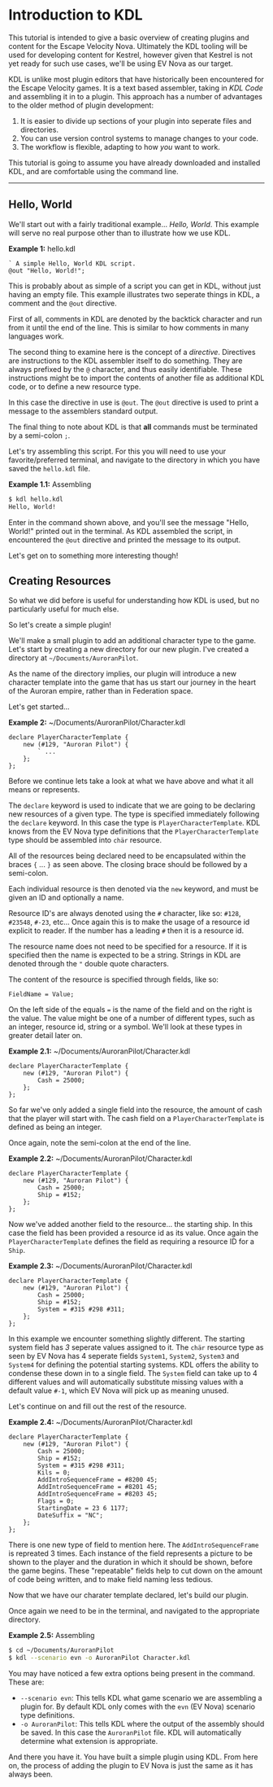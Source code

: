 # Introduction to KDL
This tutorial is intended to give a basic overview of creating plugins and content for the Escape Velocity Nova. Ultimately the KDL tooling will be used for developing content for Kestrel, however given that Kestrel is not yet ready for such use cases, we'll be using EV Nova as our target.

KDL is unlike most plugin editors that have historically been encountered for the Escape Velocity games. It is a text based assembler, taking in _KDL Code_ and assembling it in to a plugin. This approach has a number of advantages to the older method of plugin development:

1. It is easier to divide up sections of your plugin into seperate files and directories.
2. You can use version control systems to manage changes to your code.
3. The workflow is flexible, adapting to how _you_ want to work.

This tutorial is going to assume you have already downloaded and installed KDL, and are comfortable using the command line.

---

## Hello, World
We'll start out with a fairly traditional example... _Hello, World_. This example will serve no real purpose other than to illustrate how we use KDL.

**Example 1:** hello.kdl

```kdl
` A simple Hello, World KDL script.
@out "Hello, World!";
```

This is probably about as simple of a script you can get in KDL, without just having an empty file. This example illustrates two seperate things in KDL, a comment and the `@out` directive.

First of all, comments in KDL are denoted by the backtick character and run from it until the end of the line. This is similar to how comments in many languages work.

The second thing to examine here is the concept of a _directive_. Directives are instructions to the KDL assembler itself to do something. They are always prefixed by the `@` character, and thus easily identifiable. These instructions might be to import the contents of another file as additional KDL code, or to define a new resource type. 

In this case the directive in use is `@out`. The `@out` directive is used to print a message to the assemblers standard output.

The final thing to note about KDL is that **all** commands must be terminated by a semi-colon `;`.

Let's try assembling this script. For this you will need to use your favorite/preferred terminal, and navigate to the directory in which you have saved the `hello.kdl` file.

**Example 1.1:** Assembling

```sh
$ kdl hello.kdl
Hello, World!
```

Enter in the command shown above, and you'll see the message "Hello, World!" printed out in the terminal. As KDL assembled the script, in encountered the `@out` directive and printed the message to its output.

Let's get on to something more interesting though!

## Creating Resources
So what we did before is useful for understanding how KDL is used, but no particularly useful for much else. 

So let's create a simple plugin!

We'll make a small plugin to add an additional character type to the game. Let's start by creating a new directory for our new plugin. I've created a directory at `~/Documents/AuroranPilot`.

As the name of the directory implies, our plugin will introduce a new character template into the game that has us start our journey in the heart of the Auroran empire, rather than in Federation space.

Let's get started...

**Example 2:** ~/Documents/AuroranPilot/Character.kdl

```kdl
declare PlayerCharacterTemplate {
	new (#129, "Auroran Pilot") {
		` ...
	};
};
```

Before we continue lets take a look at what we have above and what it all means or represents.

The `declare` keyword is used to indicate that we are going to be declaring new resources of a given type. The type is specified immediately following the `declare` keyword. In this case the type is `PlayerCharacterTemplate`. KDL knows from the EV Nova type definitions that the `PlayerCharacterTemplate` type should be assembled into `chär` resource.

All of the resources being declared need to be encapsulated within the braces `{` ... `}` as seen above. The closing brace should be followed by a semi-colon.

Each individual resource is then denoted via the `new` keyword, and must be given an ID and optionally a name.

Resource ID's are always denoted using the `#` character, like so: `#128`, `#23548`, `#-23`, etc... Once again this is to make the usage of a resource id explicit to reader. If the number has a leading `#` then it is a resource id.

The resource name does not need to be specified for a resource. If it is specified then the name is expected to be a string. Strings in KDL are denoted through the `"` double quote characters.

The content of the resource is specified through fields, like so:

```kdl
FieldName = Value;
```

On the left side of the equals `=` is the name of the field and on the right is the value. The value might be one of a number of different types, such as an integer, resource id, string or a symbol. We'll look at these types in greater detail later on.

**Example 2.1:** ~/Documents/AuroranPilot/Character.kdl

```kdl
declare PlayerCharacterTemplate {
	new (#129, "Auroran Pilot") {
		Cash = 25000;
	};
};
```

So far we've only added a single field into the resource, the amount of cash that the player will start with. The cash field on a `PlayerCharacterTemplate` is defined as being an integer.

Once again, note the semi-colon at the end of the line.

**Example 2.2:** ~/Documents/AuroranPilot/Character.kdl

```kdl
declare PlayerCharacterTemplate {
	new (#129, "Auroran Pilot") {
		Cash = 25000;
		Ship = #152;
	};
};
```

Now we've added another field to the resource... the starting ship. In this case the field has been provided a resource id as its value. Once again the `PlayerCharacterTemplate` defines the field as requiring a resource ID for a `Ship`.

**Example 2.3:** ~/Documents/AuroranPilot/Character.kdl

```kdl
declare PlayerCharacterTemplate {
	new (#129, "Auroran Pilot") {
		Cash = 25000;
		Ship = #152;
		System = #315 #298 #311;
	};
};
```

In this example we encounter something slightly different. The starting system field has _3_ seperate values assigned to it. The `chär` resource type as seen by EV Nova has 4 seperate fields `System1`, `System2`, `System3` and `System4` for defining the potential starting systems. KDL offers the ability to condense these down in to a single field. The `System` field can take up to 4 different values and will automatically substitute missing values with a default value `#-1`, which EV Nova will pick up as meaning unused.

Let's continue on and fill out the rest of the resource.

**Example 2.4:** ~/Documents/AuroranPilot/Character.kdl

```kdl
declare PlayerCharacterTemplate {
	new (#129, "Auroran Pilot") {
		Cash = 25000;
		Ship = #152;
		System = #315 #298 #311;
		Kils = 0;
		AddIntroSequenceFrame = #8200 45;
		AddIntroSequenceFrame = #8201 45;
		AddIntroSequenceFrame = #8203 45;
		Flags = 0;
		StartingDate = 23 6 1177;
		DateSuffix = "NC";
	};
};
```

There is one new type of field to mention here. The `AddIntroSequenceFrame` is repreated 3 times. Each instance of the field represents a picture to be shown to the player and the duration in which it should be shown, before the game begins. These "repeatable" fields help to cut down on the amount of code being written, and to make field naming less tedious.

Now that we have our charater template declared, let's build our plugin.

Once again we need to be in the terminal, and navigated to the appropriate directory.

**Example 2.5:** Assembling

```sh
$ cd ~/Documents/AuroranPilot
$ kdl --scenario evn -o AuroranPilot Character.kdl
```

You may have noticed a few extra options being present in the command. These are:

- `--scenario evn`: This tells KDL what game scenario we are assembling a plugin for. By default KDL only comes with the `evn` (EV Nova) scenario type definitions.
- `-o AuroranPilot`: This tells KDL where the output of the assembly should be saved. In this case the `AuroranPilot` file. KDL will automatically determine what extension is appropriate.

And there you have it. You have built a simple plugin using KDL. From here on, the process of adding the plugin to EV Nova is just the same as it has always been.